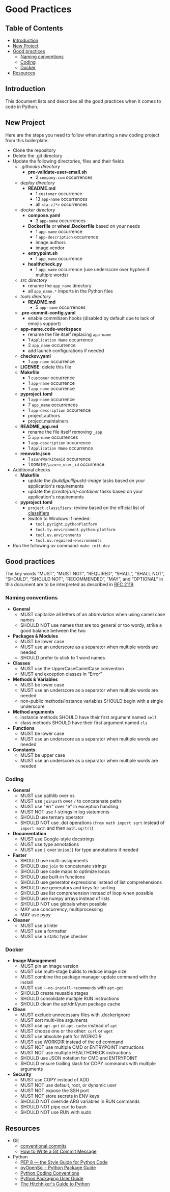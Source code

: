 # Good Practices <!-- omit in toc -->

## Table of Contents <!-- omit in toc -->

- [Introduction](#introduction)
- [New Project](#new-project)
- [Good practices](#good-practices)
  - [Naming conventions](#naming-conventions)
  - [Coding](#coding)
  - [Docker](#docker)
- [Resources](#resources)

## Introduction

This document lists and describes all the good practices when it comes to code in Python.

## New Project

Here are the steps you need to follow when starting a new coding project from this boilerplate:

- Clone the repository
- Delete the .git directory
- Update the following directories, files and their fields
  - *.githooks directory*
    - **pre-validate-user-email.sh**
      - 2 `company.com` occurrences
  - *deploy directory*
    - **README.md**
      - 1 `customer` occurrence
      - 13 `app-name` occurrences
      - all `<[a-z]*>` occurrences
  - *docker directory*
    - **compose.yaml**
      - 3 `app-name` occurrences
    - **Dockerfile** or **wheel.Dockerfile** based on your needs
      - 1 `app-name` occurrence
      - 1 `app-description` occurrence
      - image.authors
      - image.vendor
    - **entrypoint.sh**
      - 1 `app_name` occurrence
    - **healthcheck.py**
      - 1 `app_name` occurrence (use underscore over hyphen if multiple words)
  - *src directory*
    - rename the `app_name` directory
    - all `app_name.*` imports in the Python files
  - *tools directory*
    - **README.md**
      - 5 `app-name` occurrences
  - **.pre-commit-config.yaml**
    - enable commitizen hooks (disabled by default due to lack of emojis support)
  - **app-name.code-workspace**
    - rename the file itself replacing `app-name`
    - 1 `Application Name` occurrence
    - 2 `app_name` occurrence
    - add launch configurations if needed
  - **checkov.yaml**
    - 1 `app-name` occurrence
  - **LICENSE**: delete this file
  - **Makefile**
    - 1 `customer` occurrence
    - 1 `app-name` occurrence
    - 1 `app_name` occurrence
  - **pyproject.toml**
    - 1 `app-name` occurrence
    - 7 `app_name` occurrences
    - 1 `app-description` occurrence
    - project.authors
    - project.maintainers
  - **README_app.md**
    - rename the file itself removing `_app`
    - 5 `app-name` occurrences
    - 1 `app-description` occurrence
    - 1 `Application Name` occurrence
  - **renovate.json**
    - 1 `azureWorkItemId` occurrence
    - 1 `DOMAIN\\azure_user_id` occurrence
- Additional checks
  - **Makefile**
    - update the *(build|pull|push)-image* tasks based on your application's requirements
    - update the *(create|run)-container* tasks based on your application's requirements
  - **pyproject.toml**
    - `project.classifiers`: review based on the official list of [classifiers](https://pypi.org/classifiers)
    - Switch to Windows if needed:
      - `tool.pyright.pythonPlatform`
      - `tool.ty.environment.python-platform`
      - `tool.uv.environments`
      - `tool.uv.required-environments`
- Run the following uv command: `make init-dev`

## Good practices

The key words “MUST”, “MUST NOT”, “REQUIRED”, “SHALL”, “SHALL NOT”, “SHOULD”, “SHOULD NOT”, “RECOMMENDED”, “MAY”, and “OPTIONAL” in this document are to be interpreted as described in [RFC 2119](https://datatracker.ietf.org/doc/html/rfc2119).

### Naming conventions

- **General**
  - MUST capitalize all letters of an abbreviation when using camel case names
  - SHOULD NOT use names that are too general or too wordy, strike a good balance between the two
- **Packages & Modules**
  - MUST be lower case
  - MUST use an underscore as a separator when multiple words are needed
  - SHOULD prefer to stick to 1 word names
- **Classes**
  - MUST use the UpperCaseCamelCase convention
  - MUST end exception classes in “Error”
- **Methods & Variables**
  - MUST be lower case
  - MUST use an underscore as a separator when multiple words are needed
  - non-public methods/instance variables SHOULD begin with a single underscore
- **Method arguments**
  - instance methods SHOULD have their first argument named `self`
  - class methods SHOULD have their first argument named `cls`
- **Functions**
  - MUST be lower case
  - MUST use an underscore as a separator when multiple words are needed
- **Constants**
  - MUST be upper case
  - MUST use an underscore as a separator when multiple words are needed

### Coding

- **General**
  - MUST use pathlib over os
  - MUST use `joinpath` over `/` to concatenate paths
  - MUST use "err" over "e" in exception handling
  - MUST NOT use f-strings in log statements
  - SHOULD use ternary operator
  - SHOULD NOT use .dot operations (`from math import sqrt` instead of `import math` and then `math.sqrt()`)
- **Documentation**
  - MUST use Google-style docstrings
  - MUST use type annotations
  - MUST use `|` over `Union[]` for type annotations if needed
- **Faster**
  - SHOULD use multi-assignments
  - SHOULD use `join` to concatenate strings
  - SHOULD use code maps to optimize loops
  - SHOULD use built-in functions
  - SHOULD use generator expressions instead of list comprehensions
  - SHOULD use generators and keys for sorting
  - SHOULD use list comprehension instead of loop when possible
  - SHOULD use numpy arrays instead of lists
  - SHOULD NOT use globals when possible
  - MAY use concurrency, multiprocessing
  - MAY use pypy
- **Cleaner**
  - MUST use a linter
  - MUST use a formatter
  - MUST use a static type checker

### Docker

- **Image Management**
  - MUST pin an image version
  - MUST use multi-stage builds to reduce image size
  - MUST combine the package manager update command with the install
  - MUST use `--no-install-recommends` with `apt-get`
  - SHOULD create reusable stages
  - SHOULD consolidate multiple RUN instructions
  - SHOULD clean the apt/dnf/yum package cache
- **Clean**
  - MUST exclude unnecessary files with .dockerignore
  - MUST sort multi-line arguments
  - MUST use `apt-get` or `apt-cache` instead of `apt`
  - MUST choose one or the other: `curl` or `wget`
  - MUST use absolute path for WORKDIR
  - MUST use WORKDIR instead of the cd command
  - MUST NOT use multiple CMD or ENTRYPOINT instructions
  - MUST NOT use multiple HEALTHCHECK instructions
  - SHOULD use JSON notation for CMD and ENTRYPOINT
  - SHOULD ensure trailing slash for COPY commands with multiple arguments
- **Security**
  - MUST use COPY instead of ADD
  - MUST NOT use default, root, or dynamic user
  - MUST NOT expose the SSH port
  - MUST NOT store secrets in ENV keys
  - SHOULD NOT override ARG variables in RUN commands
  - SHOULD NOT pipe curl to bash
  - SHOULD NOT use RUN with sudo

## Resources

- Git
  - [conventional commits](https://www.conventionalcommits.org)
  - [How to Write a Git Commit Message](https://cbea.ms/git-commit)
- Python
  - [PEP 8 — the Style Guide for Python Code](https://pep8.org)
  - [pyOpenSci - Python Package Guide](https://www.pyopensci.org/python-package-guide/index.html)
  - [Python Coding Conventions](https://visualgit.readthedocs.io/en/latest/index.html)
  - [Python Packaging User Guide](https://packaging.python.org/en/latest)
  - [The Hitchhiker's Guide to Python](https://docs.python-guide.org)
